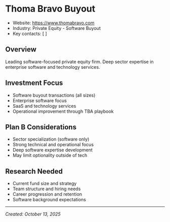 # Thoma Bravo Buyout

- Website: https://www.thomabravo.com
- Industry: Private Equity - Software Buyout
- Key contacts: [ ]

## Overview
Leading software-focused private equity firm. Deep sector expertise in enterprise software and technology services.

## Investment Focus
- Software buyout transactions (all sizes)
- Enterprise software focus
- SaaS and technology services
- Operational improvement through TBA playbook

## Plan B Considerations
- Sector specialization (software only)
- Strong technical and operational focus
- Deep software expertise development
- May limit optionality outside of tech

## Research Needed
- Current fund size and strategy
- Team structure and hiring needs
- Career progression and retention
- Software background expectations

---
*Created: October 13, 2025*
